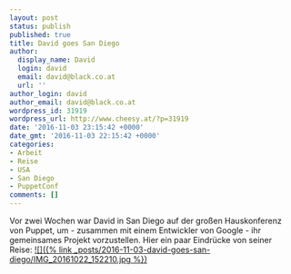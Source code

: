 ```yaml
---
layout: post
status: publish
published: true
title: David goes San Diego
author:
  display_name: David
  login: david
  email: david@black.co.at
  url: ''
author_login: david
author_email: david@black.co.at
wordpress_id: 31919
wordpress_url: http://www.cheesy.at/?p=31919
date: '2016-11-03 23:15:42 +0000'
date_gmt: '2016-11-03 22:15:42 +0000'
categories:
- Arbeit
- Reise
- USA
- San Diego
- PuppetConf
comments: []
---
```

Vor zwei Wochen war David in San Diego auf der großen Hauskonferenz von Puppet, um - zusammen mit einem Entwickler von Google - ihr gemeinsames Projekt vorzustellen.
Hier ein paar Eindrücke von seiner Reise:
[![]({% link _posts/2016-11-03-david-goes-san-diego/IMG_20161022_152210.jpg %})](http://www.cheesy.at/fotos/arbeit/2016-2/david-goes-san-diego/)
